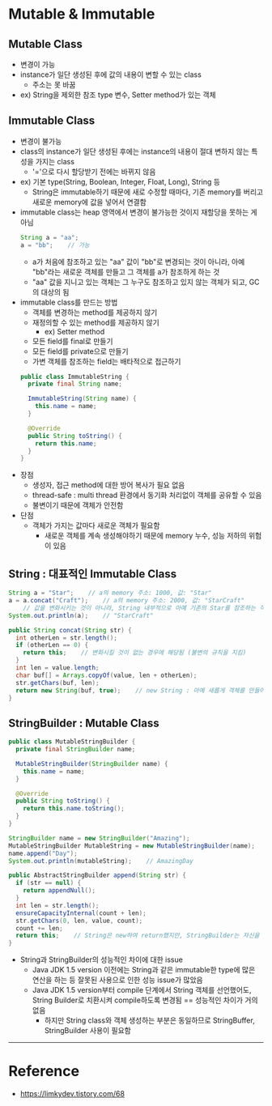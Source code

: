 # Mutable & Immutable

## Mutable Class

- 변경이 가능
- instance가 일단 생성된 후에 값의 내용이 변할 수 있는 class
  - 주소는 못 바꿈
- ex) String을 제외한 참조 type 변수, Setter method가 있는 객체

## Immutable Class

- 변경이 불가능
- class의 instance가 일단 생성된 후에는 instance의 내용이 절대 변하지 않는 특성을 가지는 class
  - '='으로 다시 할당받기 전에는 바뀌지 않음
- ex) 기본 type(String, Boolean, Integer, Float, Long), String 등
  - String은 immutable하기 때문에 새로 수정할 때마다, 기존 memory를 버리고 새로운 memory에 값을 넣어서 연결함
- immutable class는 heap 영역에서 변경이 불가능한 것이지 재할당을 못하는 게 아님
  ```java
  String a = "aa";
  a = "bb";    // 가능
  ```
  - a가 처음에 참조하고 있는 "aa" 값이 "bb"로 변경되는 것이 아니라, 아예 "bb"라는 새로운 객체를 만들고 그 객체를 a가 참조하게 하는 것
  - "aa" 값을 지니고 있는 객체는 그 누구도 참조하고 있지 않는 객체가 되고, GC의 대상의 됨
- immutable class를 만드는 방법
  - 객체를 변경하는 method를 제공하지 않기
  - 재정의할 수 있는 method를 제공하지 않기
    - ex) Setter method
  - 모든 field를 final로 만들기
  - 모든 field를 private으로 만들기
  - 가변 객체를 참조하는 field는 배타적으로 접근하기
  ```java
  public class ImmutableString {
    private final String name;

    ImmutableString(String name) {
      this.name = name;
    }

    @Override
    public String toString() {
      return this.name;
    }
  }
  ```
- 장점
  - 생성자, 접근 method에 대한 방어 복사가 필요 없음
  - thread-safe : multi thread 환경에서 동기화 처리없이 객체를 공유할 수 있음
  - 불변이기 때문에 객체가 안전함
- 단점
  - 객체가 가지는 값마다 새로운 객체가 필요함
    - 새로운 객체를 계속 생성해야하기 때문에 memory 누수, 성능 저하의 위험이 있음

## String : 대표적인 Immutable Class

```java
String a = "Star";    // a의 memory 주소: 1000, 값: "Star"
a = a.concat("Craft");    // a의 memory 주소: 2000, 값: "StarCraft"
    // 값을 변화시키는 것이 아니라, String 내부적으로 아예 기존의 Star를 참조하는 객체는 그대로 두고, 새롭게 StarCraft String 객체를 만든 것임
System.out.println(a);    // "StarCraft"
```
```java
public String concat(String str) {
  int otherLen = str.length();
  if (otherLen == 0) {
    return this;    // 변화시킬 것이 없는 경우에 해당됨 (불변의 규칙을 지킴)
  }
  int len = value.length;
  char buf[] = Arrays.copyOf(value, len + otherLen);
  str.getChars(buf, len);
  return new String(buf, true);    // new String : 아예 새롭게 객체를 만들어 return
}
```

## StringBuilder : Mutable Class

```java
public class MutableStringBuilder {
  private final StringBuilder name;

  MutableStringBuilder(StringBuilder name) {
    this.name = name;
  }

  @Override
  public String toString() {
    return this.name.toString();
  }
}
```
```java
StringBuilder name = new StringBuilder("Amazing");
MutableStringBuilder MutableString = new MutableStringBuilder(name);
name.append("Day");
System.out.println(mutableString);    // AmazingDay
```
```java
public AbstractStringBuilder append(String str) {
  if (str == null) {
    return appendNull();
  }
  int len = str.length();
  ensureCapacityInternal(count + len);
  str.getChars(0, len, value, count);
  count += len;
  return this;    // String은 new하여 return했지만, StringBuilder는 자신을 그대로 return함
}
```
- String과 StringBuilder의 성능적인 차이에 대한 issue
  - Java JDK 1.5 version 이전에는 String과 같은 immutable한 type에 많은 연산을 하는 등 잘못된 사용으로 인한 성능 issue가 많았음
  - Java JDK 1.5 version부터 compile 단계에서 String 객체를 선언했어도, String Builder로 치환시켜 compile하도록 변경됨 == 성능적인 차이가 거의 없음
    - 하지만 String class와 객체 생성하는 부분은 동일하므로 StringBuffer, StringBuilder 사용이 필요함

---

# Reference

- https://limkydev.tistory.com/68
